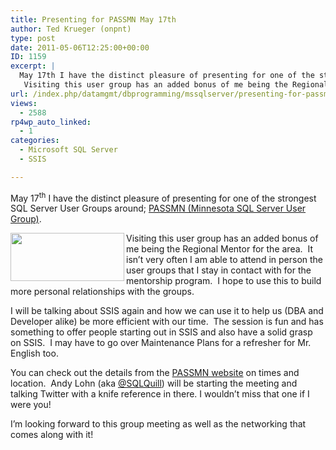 ```yaml
---
title: Presenting for PASSMN May 17th
author: Ted Krueger (onpnt)
type: post
date: 2011-05-06T12:25:00+00:00
ID: 1159
excerpt: |
  May 17th I have the distinct pleasure of presenting for one of the strongest SQL Server User Groups around; PASSMN (Minnesota SQL Server User Group).  
   Visiting this user group has an added bonus of me being the Regional Mentor for the area.  It isn’t&hellip;
url: /index.php/datamgmt/dbprogramming/mssqlserver/presenting-for-passmn-1/
views:
  - 2588
rp4wp_auto_linked:
  - 1
categories:
  - Microsoft SQL Server
  - SSIS

---
```

May 17<sup>th</sup> I have the distinct pleasure of presenting for one of the strongest SQL Server User Groups around; [PASSMN (Minnesota SQL Server User Group)][1]. 

<div class="image_block">
  <a href="/wp-content/uploads/blogs/DataMgmt/-54.png?mtime=1304691862"><img alt="" src="/wp-content/uploads/blogs/DataMgmt/-54.png?mtime=1304691862" width="182" height="77" align="left" /></a>
</div>

Visiting this user group has an added bonus of me being the Regional Mentor for the area.  It isn’t very often I am able to attend in person the user groups that I stay in contact with for the mentorship program.  I hope to use this to build more personal relationships with the groups.    

I will be talking about SSIS again and how we can use it to help us (DBA and Developer alike) be more efficient with our time.  The session is fun and has something to offer people starting out in SSIS and also have a solid grasp on SSIS.  I may have to go over Maintenance Plans for a refresher for Mr. English too. 

You can check out the details from the [PASSMN website][1] on times and location.  Andy Lohn (aka [@SQLQuill][2]) will be starting the meeting and talking Twitter with a knife reference in there. I wouldn’t miss that one if I were you!

I’m looking forward to this group meeting as well as the networking that comes along with it!

 [1]: http://minnesota.sqlpass.org/
 [2]: http://twitter.com/sqlquill